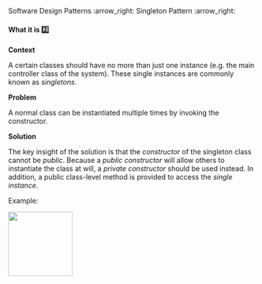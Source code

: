 <link rel="stylesheet" href="{{baseUrl}}/css/textbook.css">

<div class="website-content">

<div id="path">Software Design Patterns :arrow_right: Singleton Pattern :arrow_right:</div>

<div id="title">

#### What it is :two:

</div>

<div id="body">

**Context**

A certain classes should have no more than just one instance (e.g. the main controller class of the system). These single instances are commonly known as _singletons_.

**Problem**

A normal class can be instantiated multiple times by invoking the constructor.  

**Solution**

The key insight of the solution is that the _constructor_ of the singleton class cannot be _public_. Because a _public constructor_ will allow others to instantiate the class at will, a _private constructor_ should be used instead. In addition, a public class-level method is provided to access the _single instance_.

<tip-box>

Example:

<img src="{{baseUrl}}/designPatterns/singleton/whatItIs/images/singleton.png" height="130" />
<p/>

</tip-box>

</div>

</div>
